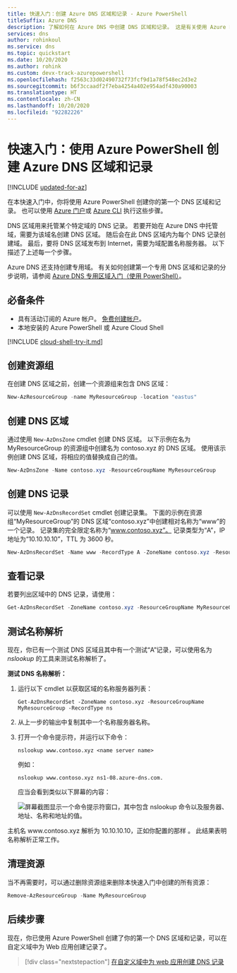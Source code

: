 ```yaml
---
title: 快速入门：创建 Azure DNS 区域和记录 - Azure PowerShell
titleSuffix: Azure DNS
description: 了解如何在 Azure DNS 中创建 DNS 区域和记录。 这是有关使用 Azure PowerShell 创建和管理你的第一个 DNS 区域和记录的分步快速入门。
services: dns
author: rohinkoul
ms.service: dns
ms.topic: quickstart
ms.date: 10/20/2020
ms.author: rohink
ms.custom: devx-track-azurepowershell
ms.openlocfilehash: f2563c33d02490732f73fcf9d1a78f548ec2d3e2
ms.sourcegitcommit: b6f3ccaadf2f7eba4254a402e954adf430a90003
ms.translationtype: HT
ms.contentlocale: zh-CN
ms.lasthandoff: 10/20/2020
ms.locfileid: "92282226"
---
```

# <a name="quickstart-create-an-azure-dns-zone-and-record-using-azure-powershell"></a>快速入门：使用 Azure PowerShell 创建 Azure DNS 区域和记录

[!INCLUDE [updated-for-az](../../includes/updated-for-az.md)]

在本快速入门中，你将使用 Azure PowerShell 创建你的第一个 DNS 区域和记录。 也可以使用 [Azure 门户](dns-getstarted-portal.md)或 [Azure CLI](dns-getstarted-cli.md) 执行这些步骤。 

DNS 区域用来托管某个特定域的 DNS 记录。 若要开始在 Azure DNS 中托管域，需要为该域名创建 DNS 区域。 随后会在此 DNS 区域内为每个 DNS 记录创建域。 最后，要将 DNS 区域发布到 Internet，需要为域配置名称服务器。 以下描述了上述每一个步骤。

Azure DNS 还支持创建专用域。 有关如何创建第一个专用 DNS 区域和记录的分步说明，请参阅 [Azure DNS 专用区域入门（使用 PowerShell）](private-dns-getstarted-powershell.md)。

## <a name="prerequisites"></a>必备条件

- 具有活动订阅的 Azure 帐户。 [免费创建帐户](https://azure.microsoft.com/free/?WT.mc_id=A261C142F)。
- 本地安装的 Azure PowerShell 或 Azure Cloud Shell

[!INCLUDE [cloud-shell-try-it.md](../../includes/cloud-shell-try-it.md)]

## <a name="create-the-resource-group"></a>创建资源组

在创建 DNS 区域之前，创建一个资源组来包含 DNS 区域：

```powershell
New-AzResourceGroup -name MyResourceGroup -location "eastus"
```

## <a name="create-a-dns-zone"></a>创建 DNS 区域

通过使用 `New-AzDnsZone` cmdlet 创建 DNS 区域。 以下示例在名为 MyResourceGroup  的资源组中创建名为 contoso.xyz  的 DNS 区域。 使用该示例创建 DNS 区域，将相应的值替换成自己的值。

```powershell
New-AzDnsZone -Name contoso.xyz -ResourceGroupName MyResourceGroup
```

## <a name="create-a-dns-record"></a>创建 DNS 记录

可以使用 `New-AzDnsRecordSet` cmdlet 创建记录集。 下面的示例在资源组“MyResourceGroup”的 DNS 区域“contoso.xyz”中创建相对名称为“www”的一个记录。 记录集的完全限定名称为“www.contoso.xyz”。 记录类型为“A”，IP 地址为“10.10.10.10”，TTL 为 3600 秒。

```powershell
New-AzDnsRecordSet -Name www -RecordType A -ZoneName contoso.xyz -ResourceGroupName MyResourceGroup -Ttl 3600 -DnsRecords (New-AzDnsRecordConfig -IPv4Address "10.10.10.10")
```

## <a name="view-records"></a>查看记录

若要列出区域中的 DNS 记录，请使用：

```powershell
Get-AzDnsRecordSet -ZoneName contoso.xyz -ResourceGroupName MyResourceGroup
```

## <a name="test-the-name-resolution"></a>测试名称解析

现在，你已有一个测试 DNS 区域且其中有一个测试“A”记录，可以使用名为 *nslookup* 的工具来测试名称解析了。 

**测试 DNS 名称解析：**

1. 运行以下 cmdlet 以获取区域的名称服务器列表：

   ```azurepowershell
   Get-AzDnsRecordSet -ZoneName contoso.xyz -ResourceGroupName MyResourceGroup -RecordType ns
   ```

1. 从上一步的输出中复制其中一个名称服务器名称。

1. 打开一个命令提示符，并运行以下命令：

   ```
   nslookup www.contoso.xyz <name server name>
   ```

   例如：

   ```
   nslookup www.contoso.xyz ns1-08.azure-dns.com.
   ```

   应当会看到类似以下屏幕的内容：

   ![屏幕截图显示一个命令提示符窗口，其中包含 nslookup 命令以及服务器、地址、名称和地址的值。](media/dns-getstarted-portal/nslookup.PNG)

主机名 www\.contoso.xyz 解析为 10.10.10.10，正如你配置的那样   。 此结果表明名称解析正常工作。

## <a name="clean-up-resources"></a>清理资源

当不再需要时，可以通过删除资源组来删除本快速入门中创建的所有资源：

```powershell
Remove-AzResourceGroup -Name MyResourceGroup
```

## <a name="next-steps"></a>后续步骤

现在，你已使用 Azure PowerShell 创建了你的第一个 DNS 区域和记录，可以在自定义域中为 Web 应用创建记录了。

> [!div class="nextstepaction"]
> [在自定义域中为 web 应用创建 DNS 记录](./dns-web-sites-custom-domain.md)

